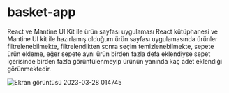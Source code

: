 # basket-app
React ve Mantine UI Kit ile ürün sayfası uygulaması
React kütüphanesi ve Mantine UI kit ile hazırlamış olduğum ürün sayfası uygulamasında ürünler filtrelenebilmekte, filtrelendikten sonra seçim temizlenebilmekte, sepete
ürün ekleme, eğer sepete aynı ürün birden fazla defa eklendiyse sepet içerisinde birden fazla görüntülenmeyip ürünün yanında kaç adet eklendiği görünmektedir.

![Ekran görüntüsü 2023-03-28 014745](https://user-images.githubusercontent.com/40443652/228083914-c93df3ef-9150-46d7-92e2-619c531ec1f9.jpg)
